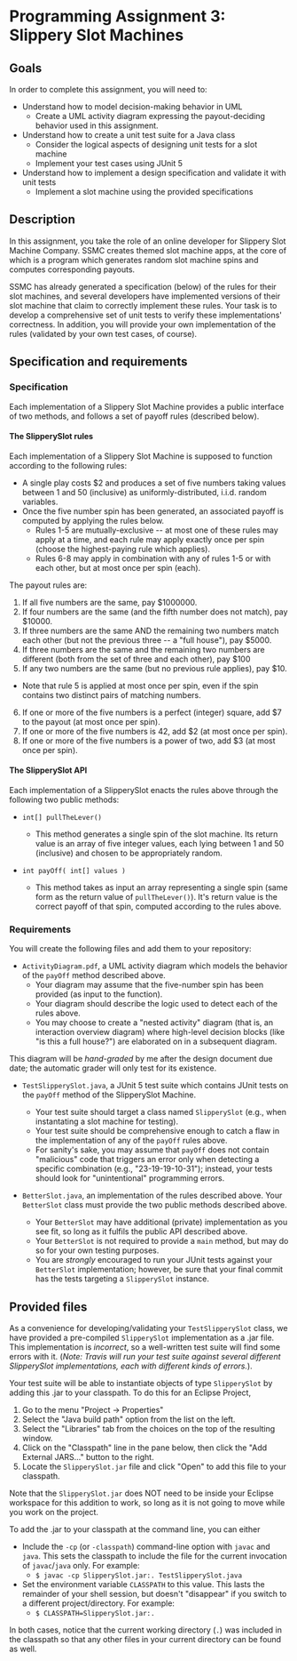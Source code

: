 # Programming Assignment 3: Slippery Slot Machines

## Goals

In order to complete this assignment, you will need to:
- Understand how to model decision-making behavior in UML
  - Create a UML activity diagram expressing the payout-deciding behavior used in this assignment.
- Understand how to create a unit test suite for a Java class
  - Consider the logical aspects of designing unit tests for a slot machine
  - Implement your test cases using JUnit 5
- Understand how to implement a design specification and validate it with unit tests
  - Implement a slot machine using the provided specifications

## Description

In this assignment, you take the role of an online developer for Slippery Slot Machine Company. SSMC creates themed slot machine apps, at the core of which is a program which generates random slot machine spins and computes corresponding payouts.

SSMC has already generated a specification (below) of the rules for their slot machines, and several developers have implemented versions of their slot machine that claim to correctly implement these rules. Your task is to develop a comprehensive set of unit tests to verify these implementations' correctness. In addition, you will provide your own implementation of the rules (validated by your own test cases, of course).

## Specification and requirements

### Specification

Each implementation of a Slippery Slot Machine provides a public interface of two methods, and follows a set of payoff rules (described below).

#### The SlipperySlot rules

Each implementation of a Slippery Slot Machine is supposed to function according to the following rules: 
- A single play costs $2 and produces a set of five numbers taking values between 1 and 50 (inclusive) as uniformly-distributed, i.i.d. random variables.
- Once the five number spin has been generated, an associated payoff is computed by applying the rules below.
  - Rules 1-5 are mutually-exclusive -- at most one of these rules may apply at a time, and each rule may apply exactly once per spin (choose the highest-paying rule which applies).
  - Rules 6-8 may apply in combination with any of rules 1-5 or with each other, but at most once per spin (each).
  
The payout rules are:
1. If all five numbers are the same, pay $1000000.
2. If four numbers are the same (and the fifth number does not match), pay $10000.
3. If three numbers are the same AND the remaining two numbers match each other (but not the previous three -- a "full house"), pay $5000.
4. If three numbers are the same and the remaining two numbers are different (both from the set of three and each other), pay $100
5. If any two numbers are the same (but no previous rule applies), pay $10.
  - Note that rule 5 is applied at most once per spin, even if the spin contains two distinct pairs of matching numbers.
6. If one or more of the five numbers is a perfect (integer) square, add $7 to the payout (at most once per spin).
7. If one or more of the five numbers is 42, add $2 (at most once per spin).
8. If one or more of the five numbers is a power of two, add $3 (at most once per spin).

#### The SlipperySlot API

Each implementation of a SlipperySlot enacts the rules above through the following two public methods:
- `int[] pullTheLever()`
  - This method generates a single spin of the slot machine. Its return value is an array of five integer values, each lying between 1 and 50 (inclusive) and chosen to be appropriately random.

- `int payOff( int[] values )`
  - This method takes as input an array representing a single spin (same form as the return value of `pullTheLever()`). It's return value is the correct payoff of that spin, computed according to the rules above.

### Requirements

You will create the following files and add them to your repository:
- `ActivityDiagram.pdf`, a UML activity diagram which models the behavior of the `payOff` method described above.
  - Your diagram may assume that the five-number spin has been provided (as input to the function).
  - Your diagram should describe the logic used to detect each of the rules above.
  - You may choose to create a "nested activity" diagram (that is, an interaction overview diagram) where high-level decision blocks (like "is this a full house?") are elaborated on in a subsequent diagram.
  
This diagram will be *hand-graded* by me after the design document due date; the automatic grader will only test for its existence.

- `TestSlipperySlot.java`, a JUnit 5 test suite which contains JUnit tests on the `payOff` method of the SlipperySlot Machine.
  - Your test suite should target a class named `SlipperySlot` (e.g., when instantating a slot machine for testing).
  - Your test suite should be comprehensive enough to catch a flaw in the implementation of any of the `payOff` rules above.
  - For sanity's sake, you may assume that `payOff` does not contain "malicious" code that triggers an error only when detecting a specific combination (e.g., "23-19-19-10-31"); instead, your tests should look for "unintentional" programming errors.

- `BetterSlot.java`, an implementation of the rules described above. Your `BetterSlot` class must provide the two public methods described above.
  - Your `BetterSlot` may have additional (private) implementation as you see fit, so long as it fulfils the public API described above.
  - Your `BetterSlot` is not required to provide a `main` method, but may do so for your own testing purposes.
  - You are *strongly* encouraged to run your JUnit tests against your `BetterSlot` implementation; however, be sure that your final commit has the tests targeting a `SlipperySlot` instance.
      

## Provided files

As a convenience for developing/validating your `TestSlipperySlot` class, we have provided a pre-compiled `SlipperySlot` implementation as a .jar file. This implementation is *incorrect*, so a well-written test suite will find some errors with it. (*Note: Travis will run your test suite against several different SlipperySlot implementations, each with different kinds of errors.*).

Your test suite will be able to instantiate objects of type `SlipperySlot` by adding this .jar to your classpath. To do this for an Eclipse Project,
1. Go to the menu "Project -> Properties"
2. Select the "Java build path" option from the list on the left.
3. Select the "Libraries" tab from the choices on the top of the resulting window.
4. Click on the "Classpath" line in the pane below, then click the "Add External JARS..." button to the right.
5. Locate the `SlipperySlot.jar` file and click "Open" to add this file to your classpath.

Note that the `SlipperySlot.jar` does NOT need to be inside your Eclipse workspace for this addition to work, so long as it is not going to move while you work on the project.

To add the .jar to your classpath at the command line, you can either
- Include the `-cp` (or `-classpath`) command-line option with `javac` and `java`. This sets the classpath to include the file for the current invocation of `javac`/`java` only. For example:
  - `$ javac -cp SlipperySlot.jar:. TestSlipperySlot.java`
- Set the environment variable `CLASSPATH` to this value. This lasts the remainder of your shell session, but doesn't "disappear" if you switch to a different project/directory. For example:
  - `$ CLASSPATH=SlipperySlot.jar:.`

In both cases, notice that the current working directory (`.`) was included in the classpath so that any other files in your current directory can be found as well.
